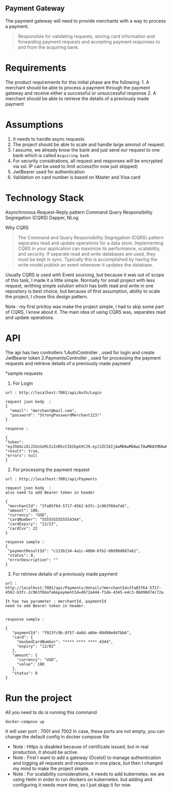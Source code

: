 ## Payment Gateway

The payment gateway will need to provide merchants with a way to process a payment.
  >Responsible for validating requests, storing card information and forwarding payment requests and accepting payment responses to and from the acquiring bank.

# Requirements
  The product requirements for this initial phase are the following:
    1. A merchant should be able to process a payment through the payment gateway and receive either a successful or unsuccessful response
    2. A merchant should be able to retrieve the details of a previously made payment


# Assumptions

  1. It needs to handle async requests 
  2. The project should be able to scale and handle large amonut of request.
  3. I assume, we already know the bank and just send our request to one bank which is called `Acquiring bank`
  4. For security considrations, all request and responses will be encrypted via ssl. IP can be used to limit access(for now just skipped)
  5. JwtBearer used for authentication
  6. Validation on card number is based on Master and Visa card


# Technology Stack

Asynchronous Request-Reply pattern
Command Query Responsibility Segregation (CQRS) 
Dapper, NLog



Why CQRS
  > The Command and Query Responsibility Segregation (CQRS) pattern separates read and update operations for a data store. Implementing CQRS in your application can maximize its performance, scalability, and security. 
  > If separate read and write databases are used, they must be kept in sync. Typically this is accomplished by having the write model publish an event whenever it updates the database. 

Usually CQRS is used with Event sourcing, but because it was out of scope of this task, I made it a little simple. Normally for small project with less request, writhing simple solution which has both read and write in one repository is best choice,  but because of first assumption, ability to scale the project, I chose this design pattern.

Note : my first priritoy was make the project simple, I had to skip some part of CQRS, I know about it. The main idea of using CQRS was, separates read and update operations.

# API
  The api has two controllers
  1.AuthController , used for login and create JwtBearer token
  2.PaymentsController , used for processing the payment requests and retrieve details of a previously made payment
  
  *sample requests 
  
  1. For Login
  ```
  url : http://localhost:7001/api/Auth/Login
  
  request json body  :
  {
    "email": "merchant@mail.com",
    "password": "StrongPasswordMerchant123!"
  }
  
  response :
  
  {
  "token": "eyJhbGciOiJIUzUxMiIsInR5cCI6IkpXVCJ9.eyJJZCI6IjAwMDAwMDAwLTAwMDAtMDAwMC0wMDAwLTAwMDAwMDAwMDAwMCIsInN1YiI6Im1lcmNoYW50QG1haWwuY29tIiwiZW1haWwiOiJtZXJjaGFudEBtYWlsLmNvbSIsImp0aSI6IjY4NTc3ODE1LTMyZDYtNGYwMC04ZjFhLWI0YzI3MmJmMGMwOCIsIm5iZiI6MTYxOTk0NTU2OCwiZXhwIjoxNjE5OTY3MTY4LCJpYXQiOjE2MTk5NDU1Njh9.xe2ixGCTDKo3OD8LfHgGb0prRVb_ztHJlWSu4tJToRV7HoxqRueroSM1wf1KT0OnCRMHZQyK59Fm3li2KC9hhg",
  "result": true,
  "errors": null
  }
  ```
  
  2. For processing the payment request
  
   ```
  url : http://localhost:7001/api/Payments
  
  request json body  :
  also need to add Bearer token in header 
  
  {
    "merchantId": "3fa85f64-5717-4562-b3fc-2c963f66afa6",
    "amount": 180,
    "currency": "USD",
	"cardNumber": "5555555555554344",
	"cardExpiry": "12/22",
	"cardCvv": 22
  }
  
  response sample :
  {
    "paymentResultId": "c113b134-4a1c-48b0-6fb2-08d90d667a61",
    "status": 0,
    "errorDescription": ""
  }
  ```  
  
  3. For retrieve details of a previously made payment
  
   ```
  url :
  http://localhost:7001/api/Payments/details?merchantId=3fa85f64-5717-4562-b3fc-2c963f66afa6&paymentId=d672a444-f1de-4345-e4c3-08d90d74c72a
  
  It has two parameter : merchantId, paymentId
  need to add Bearer token in header. 
  
  
  response sample :
  
  {
	  "paymentId": "f923fc9b-8f57-4a8d-a60e-08d90e047bb6",
	  "card": {
		"maskedCardNumber": "**** **** **** 4344",
		"expiry": "12/02"
	  },
	  "amount": {
		"currency": "USD",
		"value": 180
	  },
	  "status": 0
  }
  
  ```  




# Run the project

All you need to do is running this command

```
docker-compose up
```

It will user port : 7001 and 7002
In case, these ports are not empty, you can change the default config in docker compose file



* Note : Https is disabled because of certificate issued, but in real production, it should be active.
* Note : First I want to add a gateway (Ocelot) to manage authentication and logging all requests and response in one place, but then I changed my mind to make the project simple.
* Note : For scalability considerations, it needs to add kubernetes. we are using Helm in order to run dockers on kubernetes. but adding and configuring it needs more time, so I just skipp it for now.
